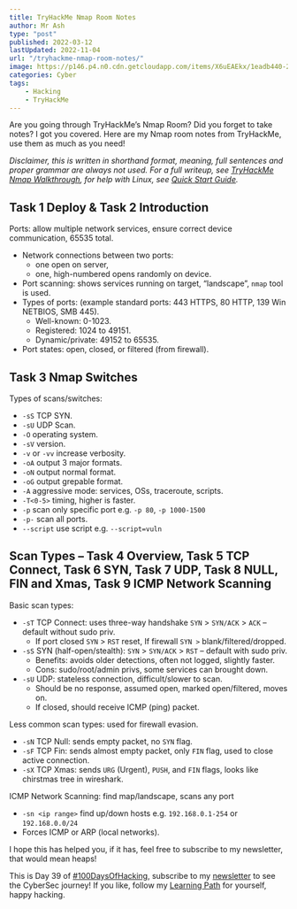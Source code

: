 ```yaml
---
title: TryHackMe Nmap Room Notes
author: Mr Ash
type: "post"
published: 2022-03-12
lastUpdated: 2022-11-04
url: "/tryhackme-nmap-room-notes/"
image: https://p146.p4.n0.cdn.getcloudapp.com/items/X6uEAEkx/1eadb440-2474-4e54-aa4b-8d44ba446101.jpeg?v=66cc324e4f0c17fcae9c0502df29cfe4
categories: Cyber
tags:
    - Hacking
    - TryHackMe
---
```


Are you going through TryHackMe’s Nmap Room? Did you forget to take notes? I got you covered. Here are my Nmap room notes from TryHackMe, use them as much as you need!

*Disclaimer, this is written in shorthand format, meaning, full sentences and proper grammar are always not used. For a full writeup, see [TryHackMe Nmap Walkthrough](https://mrash.co/tryhackme-nmap-walkthrough/), for help with Linux, see [Quick Start Guide](https://mrash.co/linux-quick-start-guide/).*

## Task 1 Deploy &amp; Task 2 Introduction

Ports: allow multiple network services, ensure correct device communication, 65535 total.

- Network connections between two ports:
    - one open on server,
    - one, high-numbered opens randomly on device.
- Port scanning: shows services running on target, “landscape”, `nmap` tool is used.
- Types of ports: (example standard ports: 443 HTTPS, 80 HTTP, 139 Win NETBIOS, SMB 445).
    - Well-known: 0-1023.
    - Registered: 1024 to 49151.
    - Dynamic/private: 49152 to 65535.
- Port states: open, closed, or filtered (from firewall).

## Task 3 Nmap Switches

Types of scans/switches:

- `-sS` TCP SYN.
- `-sU` UDP Scan.
- `-O` operating system.
- `-sV` version.
- `-v` or `-vv` increase verbosity.
- `-oA` output 3 major formats.
- `-oN` output normal format.
- `-oG` output grepable format.
- `-A` aggressive mode: services, OSs, traceroute, scripts.
- `-T<0-5>` timing, higher is faster.
- `-p` scan only specific port e.g. `-p 80`, `-p 1000-1500`
- `-p-` scan all ports.
- `--script` use script e.g. `--script=vuln`

## Scan Types – Task 4 Overview, Task 5 TCP Connect, Task 6 SYN, Task 7 UDP, Task 8 NULL, FIN and Xmas, Task 9 ICMP Network Scanning

Basic scan types:

- `-sT` TCP Connect: uses three-way handshake `SYN` &gt; `SYN/ACK` &gt; `ACK` – default without sudo priv.
    - If port closed `SYN` &gt; `RST` reset, If firewall `SYN >` blank/filtered/dropped.
- `-sS` SYN (half-open/stealth): `SYN` &gt; `SYN/ACK` &gt; `RST` – default with sudo priv.
    - Benefits: avoids older detections, often not logged, slightly faster.
    - Cons: sudo/root/admin privs, some services can brought down.
- `-sU` UDP: stateless connection, difficult/slower to scan.
    - Should be no response, assumed open, marked open/filtered, moves on.
    - If closed, should receive ICMP (ping) packet.

Less common scan types: used for firewall evasion.

- `-sN` TCP Null: sends empty packet, no `SYN` flag.
- `-sF` TCP Fin: sends almost empty packet, only `FIN` flag, used to close active connection.
- `-sX` TCP Xmas: sends `URG` (Urgent), `PUSH`, and `FIN` flags, looks like chirstmas tree in wireshark.

ICMP Network Scanning: find map/landscape, scans any port

- `-sn <ip range>` find up/down hosts e.g. `192.168.0.1-254` or `192.168.0.0/24`
- Forces ICMP or ARP (local networks).

I hope this has helped you, if it has, feel free to subscribe to my newsletter, that would mean heaps!

This is Day 39 of [\#100DaysOfHacking](https://mrash.co/100daysofhacking/), subscribe to my [newsletter](https://go.mrash.co/newsletter) to see the CyberSec journey! If you like, follow my [Learning Path](https://mrash.co/learning-path-for-beginner-hacker/) for yourself, happy hacking.